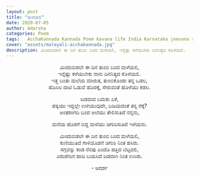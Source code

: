 ```yaml
---
layout: post
title: "ಮಳೆಯಲಿ"
date: 2020-07-05
author: Adarsha
categories: Poem
tags:	AcchaKannada Kannada Poem kavana life India Karnataka jeevana rain male nature season happy
cover: "assets/maleyali-acchakannada.jpg"
description: ಮಿಂದುಬಿಡಲೇ ಈ ದಿನ ತುಂಬಿ ಬಂದ ಮಳೆಯಲಿ, ಇನ್ನೆಷ್ಟು ಕಳೆಯಬೇಕು ದಿನನಿತ್ಯದ ಕೊಳೆಯಲಿ.
---
```


<p align ="center"> ಮಿಂದುಬಿಡಲೇ ಈ ದಿನ ತುಂಬಿ ಬಂದ ಮಳೆಯಲಿ, <br>
ಇನ್ನೆಷ್ಟು ಕಳೆಯಬೇಕು ನಾನು ದಿನನಿತ್ಯದ ಕೊಳೆಯಲಿ. <br>
ಇತ್ತ ಬಂತು ಮಲೆಯ ಮಾರುತ, ತುಂಬಿಕೊಂಡು ತನ್ನ ಒಡಲ, <br>
ಹೊಸಿಲ ದಾಟಿ ಓಡುವೆ ಹೊರಕ್ಕೆ, ಸೇರುವಂತೆ ಹೊಳೆಯು ಕಡಲ. </p>

<p align ="center"> ಜಡವಾದ ಬದುಕು ಏಕೆ, <br>
ಹಕ್ಕಿಯು ಇದ್ದಲ್ಲೇ ಉಳಿಯುವುದೇ, ಬಡಿಯದಂತೆ ತನ್ನ ರೆಕ್ಕೆ? <br>
ಅಂತರಂಗದಿ ಬಂದ ಅಲೆಯು ತೇಲಿಸುತಿದೆ ನನ್ನನು, <br>
<p align ="center"> ಮನೆಯ ಹೊರಗೆ ಬಿದ್ದ ಮಳೆಯು ಚಿಗುರಿಸುತಿದೆ ಇಳೆಯನು. </p>

<p align ="center"> ಮಿಂದುಬಿಡಲೇ ಈ ದಿನ ತುಂಬಿ ಬಂದ ಮಳೆಯಲಿ, <br>
ಕುಣಿಯುತಿದೆ ಗಾಳಿಯೊಡನೆ ಚಿಗುರಿ ನಿಂತ ಹಸಿರು. <br>
ಸಗ್ಗವನ್ನು ಕಂಡ ನೆನಪು ಎಂದೊ ಹತ್ತಿದ ಬೆಟ್ಟದಲಿ, <br>
ಎರುಪೇರಿನ ಹಾದಿ ಬಯಸಿದೆ ಜಡವಾಗಿ ನಿಂತ ಉಸಿರು. </p>

<p align ="center"> - ಆದರ್ಶ</p>
